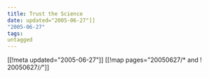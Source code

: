 ```yaml
---
title: Trust the Science
date: updated="2005-06-27"]]
"2005-06-27"
tags:
untagged
---
```

[[!meta updated="2005-06-27"]]
[[!map pages="20050627/* and ! 20050627/*/*"]]
